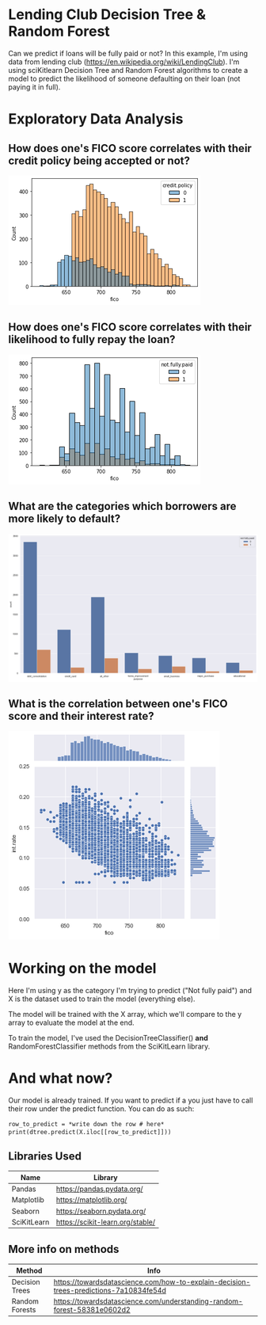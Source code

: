 # Lending Club Decision Tree & Random Forest

Can we predict if loans will be fully paid or not? 
In this example, I'm using data from lending club (https://en.wikipedia.org/wiki/LendingClub).
I'm using sciKitlearn Decision Tree and Random Forest algorithms to create a model to predict the likelihood of someone defaulting on their loan (not paying it in full).

# Exploratory Data Analysis

## How does one's FICO score correlates with their credit policy being accepted or not?

![fico_creditPolicy](./fico_creditPolicy.png)

## How does one's FICO score correlates with their likelihood to fully repay the loan?

![fico_fullyPaid](./fico_fullyPaid.png)

## What are the categories which borrowers are more likely to default?

![category_and_default](./category_and_default.png)

## What is the correlation between one's FICO score and their interest rate?

![fico_interestRate](./fico_interestRate.png)

# Working on the model

Here I'm using y as the category I'm trying to predict ("Not fully paid") and X is the dataset used to train the model (everything else).

The model will be trained with the X array, which we'll compare to the y array to evaluate the model at the end.

To train the model, I've used the DecisionTreeClassifier() **and** RandomForestClassifier methods from the SciKitLearn library.

# And what now?
Our model is already trained.
If you want to predict if a you just have to call their row under the predict function. You can do as such:

```
row_to_predict = *write down the row # here*
print(dtree.predict(X.iloc[[row_to_predict]]))
```

## Libraries Used

| Name | Library |
| ------ | ------ |
| Pandas | https://pandas.pydata.org/ |
| Matplotlib | https://matplotlib.org/ |
| Seaborn | https://seaborn.pydata.org/ |
| SciKitLearn | https://scikit-learn.org/stable/ |

## More info on methods

| Method | Info |
| ------ | ------ |
| Decision Trees | https://towardsdatascience.com/how-to-explain-decision-trees-predictions-7a10834fe54d |
| Random Forests | https://towardsdatascience.com/understanding-random-forest-58381e0602d2 |